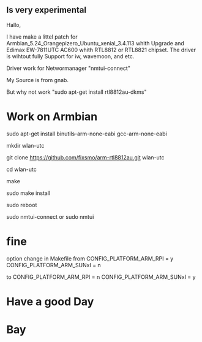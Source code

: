 ## Is very experimental

Hallo,

I have make a littel patch for Armbian_5.24_Orangepizero_Ubuntu_xenial_3.4.113 whith Upgrade and 
Edimax EW-7811UTC AC600 whith RTL8812 or RTL8821 chipset.
The driver is wihtout fully Support for iw, wavemoon, and etc.

Driver work for Networmanager "nmtui-connect" 

My Source is from gnab.

But why not work "sudo apt-get install rtl8812au-dkms"

# Work on Armbian

sudo apt-get install binutils-arm-none-eabi gcc-arm-none-eabi

mkdir wlan-utc

git clone https://github.com/fixsmo/arm-rtl8812au.git wlan-utc

cd wlan-utc

make

sudo make install

sudo reboot

sudo nmtui-connect or sudo nmtui

# fine

option 
change in Makefile
from  CONFIG_PLATFORM_ARM_RPI = y CONFIG_PLATFORM_ARM_SUNxI = n

to    CONFIG_PLATFORM_ARM_RPI = n CONFIG_PLATFORM_ARM_SUNxI = y


# Have a good Day

# Bay



